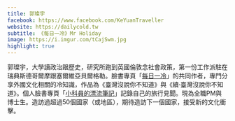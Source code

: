 ```yaml
---
title: 郭璨宇
facebook: https://www.facebook.com/KeYuanTraveller
website: https://dailycold.tw
subtitle: 《每日一冷》Mr Holiday
image: https://i.imgur.com/tCajSwm.jpg
highlight: true
---
```


郭璨宇，大學讀政治跟歷史，研究所跑到英國倫敦念社會政策，第一份工作派駐在瑞典斯德哥爾摩跟塞爾維亞貝爾格勒。臉書專頁「[每日一冷](https://www.facebook.com/Dailycold)」的共同作者，專門分享外國文化相關的冷知識，作品為《臺灣沒說你不知道》與《續‧臺灣沒說你不知道》。個人臉書專頁「[小科員的漂流筆記](https://www.facebook.com/KeYuanTraveller)」記錄自己的旅行見聞。現為全職PM與博士生。造訪過超過50個國家（或地區），期待造訪下一個國家，接受新的文化衝擊。